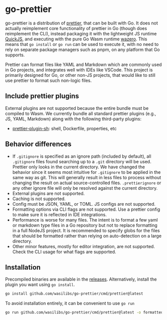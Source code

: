 # go-prettier

go-prettier is a distribution of [prettier][1], that can be built with Go. It does not actually reimplement core
functionality of prettier in Go (though does reimplement the CLI), instead packaging it with the lightweight JS
runtime [QuickJS][3], and executing with the pure Go Wasm runtime [wazero][2]. This means that `go install` or `go run`
can be used to execute it, with no need to rely on separate package managers such as pnpm, on any platform that Go
supports.

Prettier can format files like YAML and Markdown which are commonly used in Go projects, and integrates well
with IDEs like VSCode. This project is primarily designed for Go, or other non-JS projects, that would like to
still use prettier to format such non-logic files.

## Include prettier plugins

External plugins are not supported because the entire bundle must be compiled to Wasm. We currently bundle all
standard prettier plugins (e.g., JS, YAML, Markdown) along with the following third-party plugins:

- [prettier-plugin-sh][4]: shell, Dockerfile, properties, etc

## Behavior differences

- If `.gitignore` is specified as an ignore path (included by default), all `.gitignore` files found searching
  up to a `.git` directory will be used. Prettier only looks in the current directory. We have changed the
  behavior since it seems most intuitive for `.gitignore` to be applied in the same way as git. This will
  generally result in less files to process without changing the result on actual source-controlled files.
  `.prettierignore` or any other ignore file will only be resolved against the current directory.
- External plugins are not supported.
- Caching is not supported.
- Config must be JSON, YAML, or TOML. JS configs are not supported.
- Formatting options via CLI flags are not supported. Use a prettier config to make sure it is reflected
  in IDE integrations.
- Performance is worse for many files. The intent is to format a few yaml or markdown type files
  in a Go repository but not to replace formatting in a full NodeJS project. It is recommended to specify globs
  for the files that should be formatted rather than relying on auto-detection on a large directory.
- Other minor features, mostly for editor integration, are not supported. Check the CLI usage for what flags
  are supported.

## Installation

Precompiled binaries are available in the [releases](https://github.com/wasilibs/go-prettier/releases).
Alternatively, install the plugin you want using `go install`.

```bash
go install github.com/wasilibs/go-prettier/cmd/prettier@latest
```

To avoid installation entirely, it can be convenient to use `go run`

```bash
go run github.com/wasilibs/go-prettier/cmd/prettier@latest -o formatted.md unformatted.md
```

[1]: https://github.com/prettier/prettier
[2]: https://wazero.io/
[3]: https://bellard.org/quickjs/
[4]: https://github.com/un-ts/prettier/tree/master/packages/sh
